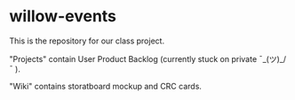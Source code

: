 # willow-events
This is the repository for our class project.

"Projects" contain User Product Backlog (currently stuck on private ¯\_(ツ)_/¯ ).

"Wiki" contains storatboard mockup and CRC cards.
